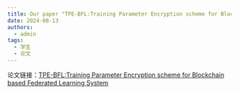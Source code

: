 ```yaml
---
title: Our paper "TPE-BFL:Training Parameter Encryption scheme for Blockchain based Federated Learning System" is published by Computer Networks (CCF B, 中科院二区). Congratulations to Qiwei Liang.
date: 2024-08-13
authors:
  - admin
tags:
  - 学生
  - 论文
---
```

论文链接：[TPE-BFL:Training Parameter Encryption scheme for Blockchain based Federated Learning System](https://www.sciencedirect.com/science/article/abs/pii/S1389128624005231)